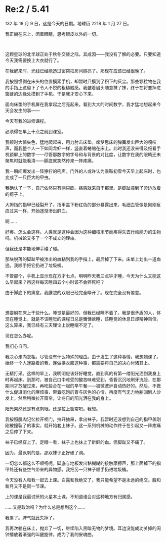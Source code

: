 # Re:2 / 5.41
<p>132 年 18 月 9 日，这是今天的日期。地球历 2218 年 1 月 27 日。</p>
<p>我正躺在床上，闭着眼睛，思考眼皮以外的一切。</p>
<br>
<p>这颗星球的北半球正处于秋冬交替之际。其成因——我没有了解的必要。只要知道今天我需要换上大衣就行了。</p>
<p>在我醒来时，光线已经能透过窗帘把房间照亮了。那现在应该已经很晚了。</p>
<p>我按照惯例在床头的位置摸索手机，却暂时只摸到了积下的灰尘。那些颗粒物在我的手指上遗留下了令人不悦的粗糙触感。我皱着眉头随意抹了抹，终于在将要掉进窗缝的边缘处摸到了手机。于是我才安心下来。</p>
<p>面向床垫的手机屏在我拿起之后亮起来。看到大大的时间数字，我才猛地想起来今天会发生的事——</p>
<p>今天有我的进修课程。</p>
<p>必须得在早上十点之前到课室。</p>
<p>我顿时大惊失色，猛地爬起来，用力肘击床垫。席梦思床的弹簧发出巨大的嘎吱声，而我整个人一下如同龙虾一样，竖直着蜷缩在床上。此时我还没来得及细看手机锁屏上的数字——尽管那数字的字号和与背景的对比度，让数字在我的眼睛还未聚焦时就能看清——脚底就突然传来一阵疼痛。</p>
<p>我一瞬间爆发出一阵狰狞的吼声。门外的人或许认为乘鞍初雪今天早上起床时，也变成了一只巨大的甲虫。</p>
<p>我确认了一下，自己依然只有两只脚。痛感就来自于那里。是脚趾撞到了旁边放着的椅子上。</p>
<p>大拇指的指甲已经裂开了。指甲盖下粉红色的部分暴露出来，毛细血管像是刚刚反应过来一样，开始逐渐渗出鲜血。</p>
<p>啊……</p>
<p>好疼。怎么会这样。人类就是这种会因为这种细枝末节而疼得失去行动能力的生物吗。机械论又多了一个不成立的理由。</p>
<p>但我还是本能地伸手碰了碰。</p>
<p>那块脱落的脚趾甲被渗出的血粘到我的手指上，最后掉了下来。床单上划出一道血迹。我顺手把它扔进了垃圾桶。</p>
<p>不管那个，手机上显示现在方才七点。明明昨天我三点钟才睡，今天为什么又能这么早起来？再这样每天睡四五个小时该不会猝死吧？</p>
<p>由于脚底下的痛意，我朦胧的双眼已经完全睁开了。现在完全没有倦意。</p>
<br>
<p>想要躺在床上干些什么。睡觉是最好的，但我已经睡不着了。我是很矛盾的人，体现在睡觉上，就是不该睡觉的课程日总是慵慵欲睡，该睡觉的休息日却精神百倍。这么算来，我已经有三天理论上说睡眠不足了。</p>
<p>现在怎么办呢。</p>
<p>我扪心自问。</p>
<p>我决心走向衣柜。尽管没有什么特殊的理由。由于发生了这种事情，我想翘课了。始终一个人迷路着的我，连做换衣服这种事，都需要将自己的决心付诸其上。</p>
<p>无精打采。这样的早上，我明明应该好好睡觉，直到真的有第一缕阳光洒到我身上时再起床。到那时，被自己口中难受的酸苦味难受到，昏昏沉沉地刷牙洗脸，在那期间才苏醒过来，再吃些合在一起的早午餐——被微波炉自动热好的。然后，不做什么促进消化的麻烦事，带着吃饱的胃与灰色的心情，再度有气无力地躺回懒人沙发上。然后稍微拉开窗帘，让冬日的阳光洒在我的身上。</p>
<p>阳光果然还是有点刺眼。还是拉上窗帘吧。我想。</p>
<p>我按照肌肉记忆拉开柜门，拉开抽屉，拿出袜子。我暂时还没想到自己的指甲盖刚刚被撞裂了的事实，就开始套上袜子。这一系列机械的动作终于在引起又一阵疼痛之后停了下来。</p>
<p>袜子已经穿上了。定眼一看，袜子上也抹上了新鲜的血。但脚趾又不痛了。</p>
<p>因为，最讽刺的是，那双袜子正好破了洞。</p>
<p>一切怎么都这么不顺畅呢。脚底与地板发出黏糊糊的接触摩擦声，那上面掉下的指甲处还有些空气带来的异物感。我把另一只袜子顺手扔进垃圾桶。</p>
<p>今天没有人和我一起去上课。白露和我绝交了，我只能希望不是永远的绝交。胧和新月又不是同一节课。</p>
<p>上的课是我最讨厌的火星本土课。不知道谁会对这种地方有归属感。</p>
<p>……又是政治吗？为什么总是想到这个……</p>
<p>我累了。脾气就此失掉了。</p>
<p>我再次躺在床上，抛弃了一切，继续陷入黑暗无物的梦境。耳边没能成功关掉的闹钟播放着渐强的叫醒旋律，成为了我的安魂曲。</p>